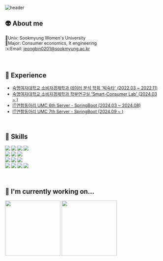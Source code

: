 ![header](https://capsule-render.vercel.app/api?type=venom&color=auto&height=300&section=header&text=Hi!%20This%20is%20zyovn's%20Github&fontSize=50)

👽 **About me**
---
🏫Univ: Sookmyung Women's University</br>
📖Major: Consumer economics, It engineering</br>
✉️Email: jeongbin0201@sookmyung.ac.kr

<br>

👣 **Experience**
---
- <a href=https://www.youtube.com/channel/UCiXj4x91lKck76aLBSb7raw> 숙명여자대학교 소비자경제학과 데이터 분석 학회 '빅숙타' (2022.03 ~ 2022.11) </a>
- <a href=https://sites.google.com/view/smart-consumer-lab> 숙명여자대학교 소비자경제학과 학부연구실 'Smart-Consumer Lab' (2024.03 ~ ) </a>
- <a href=https://umc.makeus.in/> IT연합동아리 UMC 6th Server - SpringBoot (2024.03 ~ 2024.08) </a>
- <a href=https://umc.makeus.in/> IT연합동아리 UMC 7th Server - SpringBoot (2024.09 ~ ) </a>
<br>

🚀 **Skills**
---
<img src="https://img.shields.io/badge/Python-14354C?style=for-the-badge&logo=python&logoColor=white"></a> 
<img src="https://img.shields.io/badge/C-00599C?style=for-the-badge&logo=c&logoColor=white"></a>
<img src="https://img.shields.io/badge/C%2B%2B-00599C?style=for-the-badge&logo=c%2B%2B&logoColor=white"></a>
<img src="https://img.shields.io/badge/Java-ED8B00?style=for-the-badge&logo=openjdk&logoColor=white"></a> <br>
<img src="https://img.shields.io/badge/HTML5-E34F26?style=for-the-badge&logo=html5&logoColor=white"> </a>
<img src="https://img.shields.io/badge/CSS3-1572B6?style=for-the-badge&logo=css3&logoColor=white"> </a>
<img src="https://img.shields.io/badge/JavaScript-F7DF1E?style=for-the-badge&logo=JavaScript&logoColor=white"> </a> <br>
<img src="https://img.shields.io/badge/R-276DC3?style=for-the-badge&logo=r&logoColor=white"></a> 
<img src="https://img.shields.io/badge/RStudio-75AADB?style=for-the-badge&logo=RStudio&logoColor=white"></a> 
<img src="https://img.shields.io/badge/jupyter-2C2C32.svg?style=for-the-badge&logo=jupyter&logoColor=F37726"/> <br>
<img src="https://img.shields.io/badge/Spring-6DB33F?style=for-the-badge&logo=spring&logoColor=white"></a>
<img src="https://img.shields.io/badge/springboot-6DB33F?style=for-the-badge&logo=springboot&logoColor=white"></a>
<img src="https://img.shields.io/badge/MySQL-005C84?style=for-the-badge&logo=mysql&logoColor=white"></a>
<img src="https://img.shields.io/badge/SQLite-07405E?style=for-the-badge&logo=sqlite&logoColor=white"></a>

<br>

🌱 **I'm currently working on...**
---
<p>
  <img height="180em" src="https://github-readme-stats.vercel.app/api?username=zyovn&show_icons=true&include_all_commits=true&theme=dark">
  <img height="180em" src="https://github-readme-stats.vercel.app/api/top-langs/?username=zyovn&layout=compact&theme=dark">
</p>
